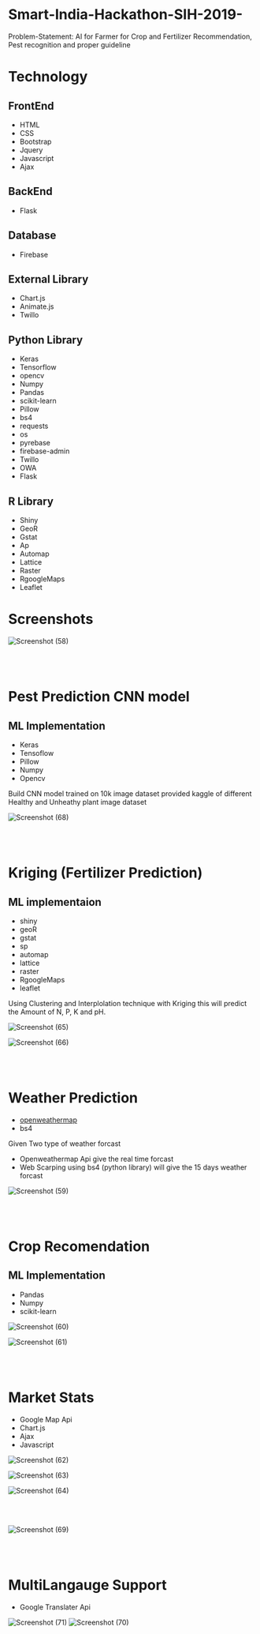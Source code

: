 # Smart-India-Hackathon-SIH-2019-
Problem-Statement: AI for Farmer for Crop and Fertilizer Recommendation, Pest recognition and proper guideline
<br/>
# Technology

## FrontEnd
- HTML
- CSS
- Bootstrap
- Jquery
- Javascript
- Ajax

## BackEnd
- Flask


## Database
- Firebase

## External Library
- Chart.js
- Animate.js
- Twillo

## Python Library
- Keras
- Tensorflow
- opencv
- Numpy
- Pandas
- scikit-learn
- Pillow
- bs4
- requests
- os
- pyrebase
- firebase-admin
- Twillo
- OWA
- Flask

## R Library

- Shiny
- GeoR
- Gstat
- Ap
- Automap
- Lattice
- Raster
- RgoogleMaps
- Leaflet

# Screenshots

![Screenshot (58)](https://user-images.githubusercontent.com/31537362/57468277-c6ac6a00-72a1-11e9-83f0-1df59106ee28.png)


<br/>
<br/>


# Pest Prediction CNN model
## ML Implementation
- Keras
- Tensoflow
- Pillow
- Numpy
- Opencv

Build CNN model trained on 10k image dataset provided kaggle of different Healthy and Unheathy plant image dataset

![Screenshot (68)](https://user-images.githubusercontent.com/31537362/57468347-e5126580-72a1-11e9-9289-0a5c406e3f6f.png)


<br/>
<br/>


# Kriging (Fertilizer Prediction)
## ML implementaion
- shiny
- geoR
- gstat
- sp
- automap
- lattice
- raster
- RgoogleMaps
- leaflet

Using Clustering and Interplolation technique with Kriging this will predict the Amount of N, P, K and pH. 

![Screenshot (65)](https://user-images.githubusercontent.com/31537362/57468332-dc219400-72a1-11e9-8c55-4fff2c7e34c1.png)

![Screenshot (66)](https://user-images.githubusercontent.com/31537362/57468340-df1c8480-72a1-11e9-8524-47e19a388865.png)



<br/>
<br/>

# Weather Prediction
- [openweathermap](https://openweathermap.org/)
- bs4

Given Two type of weather forcast 
- Openweathermap Api give the real time forcast
- Web Scarping using bs4 (python library) will give the 15 days weather forcast

![Screenshot (59)](https://user-images.githubusercontent.com/31537362/57468285-c9a75a80-72a1-11e9-9684-512db4dcd177.png)

<br/>
<br/>


# Crop Recomendation
## ML Implementation
- Pandas
- Numpy
- scikit-learn

![Screenshot (60)](https://user-images.githubusercontent.com/31537362/57468292-cd3ae180-72a1-11e9-9cb6-995b79506232.png)



![Screenshot (61)](https://user-images.githubusercontent.com/31537362/57468301-d0ce6880-72a1-11e9-82fa-48414fe994e4.png)


<br/>
<br/>


# Market Stats
- Google Map Api
- Chart.js
- Ajax
- Javascript


![Screenshot (62)](https://user-images.githubusercontent.com/31537362/57468307-d3c95900-72a1-11e9-8176-fade643663b0.png)



![Screenshot (63)](https://user-images.githubusercontent.com/31537362/57468317-d6c44980-72a1-11e9-9a29-a8b06c120d82.png)



![Screenshot (64)](https://user-images.githubusercontent.com/31537362/57468329-d9bf3a00-72a1-11e9-8f2a-b0d35f2ee555.png)



<br/>
<br/>


![Screenshot (69)](https://user-images.githubusercontent.com/31537362/57468357-e774bf80-72a1-11e9-83dd-fb1809d8e90e.png)


<br/>
<br/>


# MultiLangauge Support
- Google Translater Api

![Screenshot (71)](https://user-images.githubusercontent.com/31537362/57468764-be086380-72a2-11e9-93b8-c8031e614b1f.png)
![Screenshot (70)](https://user-images.githubusercontent.com/31537362/57468761-bb0d7300-72a2-11e9-9dc2-e4ce750c44ee.png)







